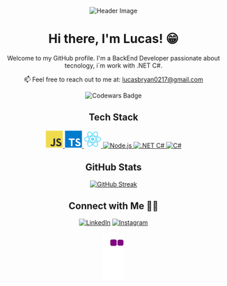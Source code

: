 <p align="center">
  <img src="https://user-images.githubusercontent.com/64993298/145716766-73b6bd2b-dc36-4b0a-b149-488e4d06c5c6.gif" alt="Header Image">
</p>

<h1 align="center">Hi there, I'm Lucas! 😁</h1> 

<p align="center">
  Welcome to my GitHub profile. I'm a BackEnd Developer passionate about tecnology, i´m work with .NET C#.
</p>

<p align="center">
  📫 Feel free to reach out to me at: <a href="mailto:lucasbryan0217@gmail.com">lucasbryan0217@gmail.com</a>
</p>

<p align="center">
  <img src="https://www.codewars.com/users/Lucas-dev/badges/small" alt="Codewars Badge">
</p>

<h2 align="center">Tech Stack</h2>

<p align="center">
  <a href="https://developer.mozilla.org/en-US/docs/Web/JavaScript" target="_blank">
    <img src="https://raw.githubusercontent.com/devicons/devicon/master/icons/javascript/javascript-original.svg" alt="JavaScript" width="40" height="40">
  </a>
  <a href="https://www.typescriptlang.org/" target="_blank">
    <img src="https://raw.githubusercontent.com/devicons/devicon/master/icons/typescript/typescript-original.svg" alt="TypeScript" width="40" height="40">
  </a>
  <a href="https://reactjs.org/" target="_blank">
    <img src="https://raw.githubusercontent.com/devicons/devicon/master/icons/react/react-original.svg" alt="React" width="40" height="40">
  </a>
  <a href="https://nodejs.org/" target="_blank">
    <img src="https://cdn.jsdelivr.net/gh/devicons/devicon/icons/nodejs/nodejs-original-wordmark.svg" alt="Node.js" width="40" height="40">
  </a>
  <a href="https://dotnet.microsoft.com/" target="_blank">
    <img src="https://cdn.jsdelivr.net/gh/devicons/devicon/icons/dot-net/dot-net-original.svg" alt=".NET C#" width="40" height="40">
  </a>
  <a href="https://docs.microsoft.com/en-us/dotnet/csharp/" target="_blank">
    <img src="https://cdn.jsdelivr.net/gh/devicons/devicon/icons/csharp/csharp-original.svg" alt="C#" width="40" height="40">
  </a>
</p>



<h2 align="center">GitHub Stats</h2>

<div align="center">
  
  [![GitHub Streak](https://streak-stats.demolab.com?user=lucasdutradev&theme=merko)](https://git.io/streak-stats)
  
</div>




<h2 align="center">Connect with Me 🐱‍👤</h2>

<p align="center">
  <a href="https://www.linkedin.com/in/lucas-dutra-b281491b6/" target="_blank"><img src="https://img.shields.io/badge/-LinkedIn-%230077B5?style=for-the-badge&logo=linkedin&logoColor=white" alt="LinkedIn"></a>
  <a href="https://www.instagram.com/lucasbryandev/" target="_blank"><img src="https://img.shields.io/badge/-Instagram-%23E4405F?style=for-the-badge&logo=instagram&logoColor=white" alt="Instagram"></a>
</p>

<p align="center">
  <img src="https://github.com/lucasdutradev/lucasdutradev/blob/output/github-contribution-grid-snake.gif" alt="GitHub Contribution Snake Animation">
</p>
